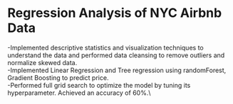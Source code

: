 # Regression Analysis of NYC Airbnb Data

-Implemented descriptive statistics and visualization techniques to understand the data and performed data cleansing to remove outliers and normalize skewed data.\
-Implemented Linear Regression and Tree regression using randomForest, Gradient Boosting to predict price.\
-Performed full grid search to optimize the model by tuning its hyperparameter. Achieved an accuracy of 60%.\
